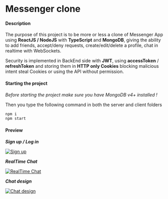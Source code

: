 # Messenger clone

#### Description

The purpose of this project is to be more or less a clone of Messenger App using **ReactJS / NodeJS** with **TypeScript** and **MongoDB**, giving the ability to add friends, accept/deny requests, create/edit/delete a profile, chat in realtime with WebSockets.

Security is implemented in BackEnd side with **JWT**, using **accessToken** / **refreshToken** and storing them in **HTTP only Cookies** blocking malicious intent steal Cookies or using the API without permission.


#### Starting the project

_Before starting the project make sure you have MongoDB v4+ installed !_

Then you type the following command in both the server and client folders

```bash
npm i
npm start
```

#### Preview

**_Sign up / Log in_**  


[![Sign up](http://i.imgur.com/1e1K6en.gif 'Sign up')](http://i.imgur.com/1e1K6en.gif 'Sign up')


**_RealTime Chat_**  


[![RealTime Chat](http://i.imgur.com/BDjvO9w.gif 'RealTime Chat')](http://i.imgur.com/BDjvO9w.gif 'RealTime Chat')


**_Chat design_**  


[![Chat design](http://i.imgur.com/hlLqyrx.png 'Chat design')](http://i.imgur.com/hlLqyrx.png 'Chat design')
